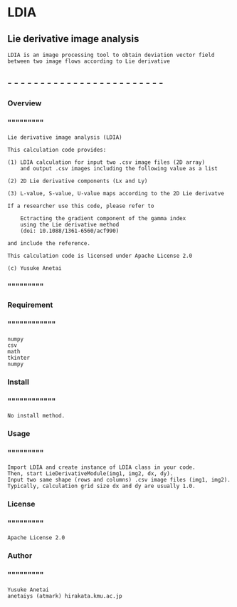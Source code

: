 # LDIA
## Lie derivative image analysis
	LDIA is an image processing tool to obtain deviation vector field 
 	between two image flows according to Lie derivative

## - - - - - - - - - - - - - - - - - - - - - - - -

### Overview
### """""""""

	Lie derivative image analysis (LDIA)

	This calculation code provides:

	(1) LDIA calculation for input two .csv image files (2D array)
		and output .csv images including the following value as a list

	(2) 2D Lie derivative components (Lx and Ly)

	(3) L-value, S-value, U-value maps according to the 2D Lie derivatve

	If a researcher use this code, please refer to

		Ectracting the gradient component of the gamma index
		using the Lie derivative method
		(doi: 10.1088/1361-6560/acf990)
	
	and include the reference.

	This calculation code is licensed under Apache License 2.0 

	(c) Yusuke Anetai

### """""""""

### Requirement
### """"""""""""
	numpy
 	csv
  	math
	tkinter
 	numpy

### Install
### """"""""""""
	No install method.

### Usage
### """""""""
	Import LDIA and create instance of LDIA class in your code.
	Then, start LieDerivativeModule(img1, img2, dx, dy).
	Input two same shape (rows and columns) .csv image files (img1, img2).
 	Typically, calculation grid size dx and dy are usually 1.0.

### License
### """""""""
	Apache License 2.0 

### Author
### """""""""
	Yusuke Anetai 
 	anetaiys (atmark) hirakata.kmu.ac.jp
